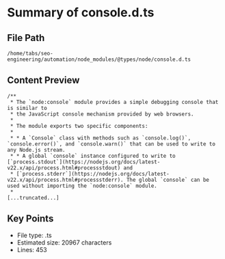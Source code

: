 # Summary of console.d.ts
  
## File Path
`/home/tabs/seo-engineering/automation/node_modules/@types/node/console.d.ts`

## Content Preview
```
/**
 * The `node:console` module provides a simple debugging console that is similar to
 * the JavaScript console mechanism provided by web browsers.
 *
 * The module exports two specific components:
 *
 * * A `Console` class with methods such as `console.log()`, `console.error()`, and `console.warn()` that can be used to write to any Node.js stream.
 * * A global `console` instance configured to write to [`process.stdout`](https://nodejs.org/docs/latest-v22.x/api/process.html#processstdout) and
 * [`process.stderr`](https://nodejs.org/docs/latest-v22.x/api/process.html#processstderr). The global `console` can be used without importing the `node:console` module.
 *
[...truncated...]
```

## Key Points
- File type: .ts
- Estimated size: 20967 characters
- Lines: 453
